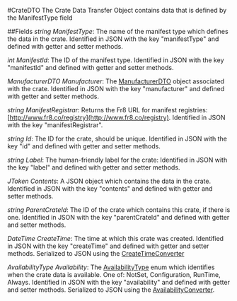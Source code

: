 #CrateDTO
The Crate Data Transfer Object contains data that is defined by the ManifestType field

##Fields
_string ManifestType_: The name of the manifest type which defines the data in the crate. Identified in JSON with the key "manifestType" and defined with getter and setter methods.

 _int ManifestId_: The ID of the manifest type. Identified in JSON with the key "manifestId" and defined with getter and setter methods.

_ManufacturerDTO Manufacturer_: The [ManufacturerDTO](ManufacturerDTO.md) object associated with the crate. Identified in JSON with the key "manufacturer" and defined with getter and setter methods.

_string ManifestRegistrar_: Returns the Fr8 URL for manifest registries: [http://www.fr8.co/registry](http://www.fr8.co/registry). Identified in JSON with the key "manifestRegistrar".

_string Id_: The ID for the crate, should be unique. Identified in JSON with the key "id" and defined with getter and setter methods.

_string Label_: The human-friendly label for the crate: Identified in JSON with the key "label" and defined with getter and setter methods.

_JToken Contents_: A JSON object which contains the data in the crate. Identified in JSON with the key "contents" and defined with getter and setter methods.

_string ParentCrateId_: The ID of the crate which contains this crate, if there is one. Identified in JSON with the key "parentCrateId" and defined with getter and setter methods.

_DateTime CreateTime_: The time at which this crate was created. Identified in JSON with the key "createTime" and defined with getter and setter methods. Serialized to JSON using the [CreateTimeConverter](Converters/CreateTimeConverter.md)

_AvailabilityType Availability_: The [AvailabilityType](../States/AvailabilityType.md) enum which identifies when the crate data is available. One of: NotSet, Configuration, RunTime, Always. Identified in JSON with the key "availability" and defined with getter and setter methods. Serialized to JSON using the [AvailabilityConverter](Converters/AvailablilityConverter.md).
